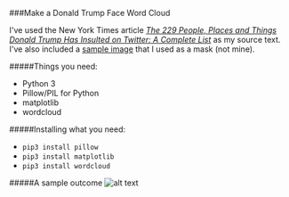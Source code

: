 ###Make a Donald Trump Face Word Cloud

I've used the New York Times article [*The 229 People, Places and Things Donald Trump Has Insulted on Twitter: A Complete List*](http://www.nytimes.com/interactive/2016/01/28/upshot/donald-trump-twitter-insults.html) as my source text. I've also included a [sample image](http://masterkoyo.deviantart.com/art/Template-Donald-Trump-35925789) that I used as a mask (not mine). 

#####Things you need:
+ Python 3
+ Pillow/PIL for Python
+ matplotlib
+ wordcloud

#####Installing what you need:
+ `pip3 install pillow`
+ `pip3 install matplotlib`
+ `pip3 install wordcloud`

#####A sample outcome
![alt text](https://raw.githubusercontent.com/ethanagbaker/TrumpInsults/master/trumpInsultWC.png "Trump Insult Word Cloud")
